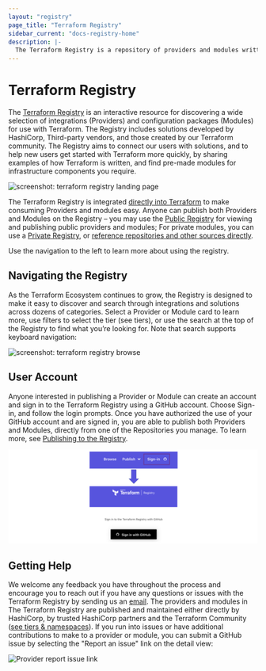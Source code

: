 ```yaml
---
layout: "registry"
page_title: "Terraform Registry"
sidebar_current: "docs-registry-home"
description: |-
  The Terraform Registry is a repository of providers and modules written by the Terraform community.
---
```


# Terraform Registry

The [Terraform Registry](https://registry.terraform.io) is an interactive resource for discovering a wide selection of integrations (Providers) and configuration packages (Modules) for use with Terraform. The Registry includes solutions developed by HashiCorp, Third-party vendors, and those created by our Terraform community. The Registry aims to connect our users with solutions, and to help new users get started with Terraform more quickly, by sharing examples of how Terraform is written, and find pre-made modules for infrastructure components you require.

![screenshot: terraform registry landing page](./images/registry1.png)

The Terraform Registry is integrated [directly into Terraform](https://www.terraform.io/docs/configuration/providers.html) to make consuming Providers and modules easy. Anyone can publish both Providers and Modules on the Registry – you may use the [Public Registry](https://registry.terraform.io) for viewing and publishing public providers and modules; For private modules, you can use a [Private Registry](https://www.terraform.io/docs/registry/private.html), or [reference repositories and other sources directly](https://www.terraform.io/docs/modules/sources.html).

Use the navigation to the left to learn more about using the registry.

## Navigating the Registry

As the Terraform Ecosystem continues to grow, the Registry is designed to make it easy to discover and search through integrations and solutions across dozens of categories. Select a Provider or Module card to learn more, use filters to select the tier (see tiers), or use the search at the top of the Registry to find what you’re looking for. Note that search supports keyboard navigation:

![screenshot: terraform registry browse](./images/registry2.png)

## User Account

Anyone interested in publishing a Provider or Module can create an account and sign in to the Terraform Registry using a GitHub account. Choose Sign-in, and follow the login prompts. Once you have authorized the use of your GitHub account and are signed in, you are able to publish both Providers and Modules, directly from one of the Repositories you manage. To learn more, see [Publishing to the Registry](https://www.terraform.io/docs/registry/providers/publishing.html).

![screenshot: terraform registry sign in](./images/user-account.png)

## Getting Help

We welcome any feedback you have throughout the process and encourage you to reach out if you have any questions or issues with the Terraform Registry by sending us an [email](mailto:terraform-registry-beta@hashicorp.com). The providers and modules in The Terraform Registry are published and maintained either directly by HashiCorp, by trusted HashiCorp partners and the Terraform Community ([see tiers & namespaces](./providers/overview.html#provider-tiers-amp-namespaces)). If you run into issues or have additional contributions to make to a provider or module, you can submit a GitHub issue by selecting the "Report an issue" link on the detail view:

![Provider report issue link](./images/registry-issue.png)
